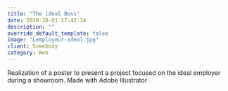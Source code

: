 ```yaml
---
title: "The ideal Boss"
date: 2019-10-01 17:42:34
description: ""
override_default_template: false
image: "Lemployeur-ideal.jpg"
client: Somebody
category: Web
---
```


Realization of a poster to present a project focused on the ideal employer during a showroom. Made with Adobe Illustrator
